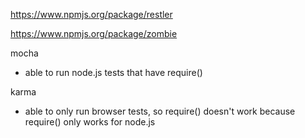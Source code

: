 https://www.npmjs.org/package/restler

https://www.npmjs.org/package/zombie

mocha
 - able to run node.js tests that have require()

karma
 - able to only run browser tests, so require() doesn't work because require() only works for node.js
